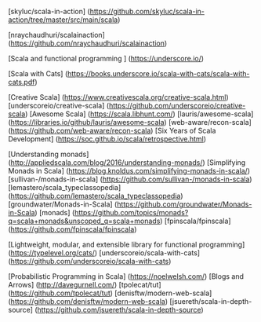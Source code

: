 [skyluc/scala-in-action] (https://github.com/skyluc/scala-in-action/tree/master/src/main/scala)

[nraychaudhuri/scalainaction] (https://github.com/nraychaudhuri/scalainaction)

[Scala and functional programming ] (https://underscore.io/)

[Scala with Cats] (https://books.underscore.io/scala-with-cats/scala-with-cats.pdf)


[Creative Scala] (https://www.creativescala.org/creative-scala.html)
[underscoreio/creative-scala] (https://github.com/underscoreio/creative-scala)
[Awesome Scala] (https://scala.libhunt.com/)
[lauris/awesome-scala] (https://libraries.io/github/lauris/awesome-scala)
[web-aware/recon-scala] (https://github.com/web-aware/recon-scala)
[Six Years of Scala Development] (https://soc.github.io/scala/retrospective.html)



[Understanding monads] (http://appliedscala.com/blog/2016/understanding-monads/)
[Simplifying Monads in Scala] (https://blog.knoldus.com/simplifying-monads-in-scala/)
[sullivan-/monads-in-scala] (https://github.com/sullivan-/monads-in-scala)
[lemastero/scala_typeclassopedia] (https://github.com/lemastero/scala_typeclassopedia)
[groundwater/Monads-in-Scala] (https://github.com/groundwater/Monads-in-Scala)
[monads] (https://github.com/topics/monads?q=scala+monads&unscoped_q=scala+monads)
[fpinscala/fpinscala] (https://github.com/fpinscala/fpinscala)





[Lightweight, modular, and extensible library for functional programming] (https://typelevel.org/cats/)
[underscoreio/scala-with-cats] (https://github.com/underscoreio/scala-with-cats)

[Probabilistic Programming in Scala] (https://noelwelsh.com/)
[Blogs and Arrows] (http://davegurnell.com/)
[tpolecat/tut] (https://github.com/tpolecat/tut)
[denisftw/modern-web-scala] (https://github.com/denisftw/modern-web-scala)
[jsuereth/scala-in-depth-source] (https://github.com/jsuereth/scala-in-depth-source)

